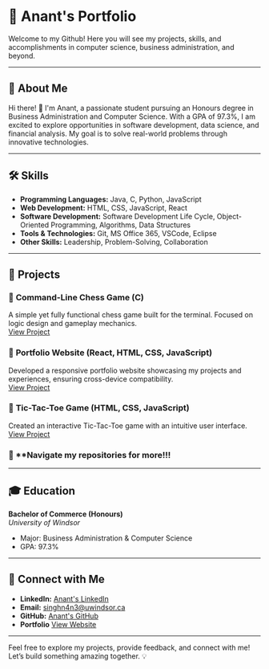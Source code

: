 # 🚀 **Anant's Portfolio**

Welcome to my Github! Here you will see my projects, skills, and accomplishments in computer science, business administration, and beyond.

---

## 📜 **About Me**

Hi there! 👋 I'm Anant, a passionate student pursuing an Honours degree in Business Administration and Computer Science. With a GPA of 97.3%, I am excited to explore opportunities in software development, data science, and financial analysis. My goal is to solve real-world problems through innovative technologies.

---

## 🛠 **Skills**

- **Programming Languages:** Java, C, Python, JavaScript  
- **Web Development:** HTML, CSS, JavaScript, React 
- **Software Development:** Software Development Life Cycle, Object-Oriented Programming, Algorithms, Data Structures  
- **Tools & Technologies:** Git, MS Office 365, VSCode, Eclipse 
- **Other Skills:** Leadership, Problem-Solving, Collaboration  

---

## 📂 **Projects**

### 🧩 **Command-Line Chess Game** (C)  
A simple yet fully functional chess game built for the terminal. Focused on logic design and gameplay mechanics.  
[View Project](https://github.com/techo-anant/Command_Line_Chess/blob/main/chess.c)

### 🎨 **Portfolio Website** (React, HTML, CSS, JavaScript)  
Developed a responsive portfolio website showcasing my projects and experiences, ensuring cross-device compatibility.  
[View Project](https://github.com/techo-anant/anant-portfolio)

### 📁 **Tic-Tac-Toe Game** (HTML, CSS, JavaScript)  
Created an interactive Tic-Tac-Toe game with an intuitive user interface.  
[View Project](https://github.com/techo-anant/Tic-Tac-Toe/blob/main/tttJframe.java)

### 🔎 **Navigate my repositories for more!!!

---

## 🎓 **Education**

**Bachelor of Commerce (Honours)**  
*University of Windsor*  
- Major: Business Administration & Computer Science  
- GPA: 97.3%  

---

## 🤝 **Connect with Me**

- **LinkedIn:** [Anant's LinkedIn](https://www.linkedin.com/in/anantk-singh/)  
- **Email:** [singhn4n3@uwindsor.ca](mailto:singhn4n3@uwindsor.ca)  
- **GitHub:** [Anant's GitHub](https://github.com/techo-anant)
- **Portfolio** [View Website](https://techo-anant.github.io/anant-portfolio/)

---

Feel free to explore my projects, provide feedback, and connect with me! Let’s build something amazing together. 💡

<!--
**techo-anant/techo-anant** is a ✨ _special_ ✨ repository because its `README.md` (this file) appears on your GitHub profile.

Here are some ideas to get you started:

- 🔭 I’m currently working on ...
- 🌱 I’m currently learning ...
- 👯 I’m looking to collaborate on ...
- 🤔 I’m looking for help with ...
- 💬 Ask me about ...
- 📫 How to reach me: ...
- 😄 Pronouns: ...
- ⚡ Fun fact: ...
-->
